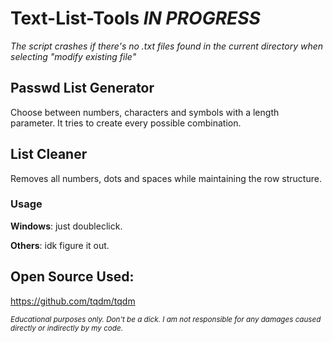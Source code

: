 # Text-List-Tools _IN PROGRESS_
_The script crashes if there's no .txt files found in the current directory when selecting "modify existing file"_


## Passwd List Generator
Choose between numbers, characters and symbols with a length parameter. It tries to create every possible combination.



## List Cleaner
Removes all numbers, dots and spaces while maintaining the row structure.





### Usage
**Windows**: just doubleclick.


**Others**: idk figure it out.



## Open Source Used:
https://github.com/tqdm/tqdm

<sub>_Educational purposes only. Don't be a dick. I am not responsible for any damages caused directly or indirectly by my code._</sub>
